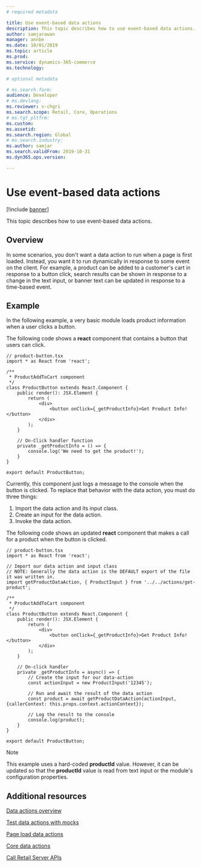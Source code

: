 ```yaml
---
# required metadata

title: Use event-based data actions
description: This topic describes how to use event-based data actions. 
author: samjarawan
manager: annbe
ms.date: 10/01/2019
ms.topic: article
ms.prod: 
ms.service: dynamics-365-commerce
ms.technology: 

# optional metadata

# ms.search.form: 
audience: Developer
# ms.devlang: 
ms.reviewer: v-chgri
ms.search.scope: Retail, Core, Operations
# ms.tgt_pltfrm: 
ms.custom: 
ms.assetid: 
ms.search.region: Global
# ms.search.industry: 
ms.author: samjar
ms.search.validFrom: 2019-10-31
ms.dyn365.ops.version: 

---
```

# Use event-based data actions

[!include [banner](../includes/banner.md)]

This topic describes how to use event-based data actions.

## Overview

In some scenarios, you don't want a data action to run when a page is first loaded. Instead, you want it to run dynamically in response to some event on the client. For example, a product can be added to a customer's cart in response to a button click, search results can be shown in response to a change in the text input, or banner text can be updated in response to a time-based event.

## Example

In the following example, a very basic module loads product information when a user clicks a button. 

The following code shows a **react** component that contains a button that users can click.

```tsx
// product-button.tsx
import * as React from 'react';

/**
 * ProductAddToCart component
 */
class ProductButton extends React.Component {
    public render(): JSX.Element {
        return (
            <div>
                <button onClick={_getProductInfo}>Get Product Info!</button>
            </div>
        );
    }

    // On-Click handler function
    private _getProductInfo = () => {
        console.log('We need to get the product!');
    }
}

export default ProductButton;
```

Currently, this component just logs a message to the console when the button is clicked. To replace that behavior with the data action, you must do three things:

1. Import the data action and its input class.
1. Create an input for the data action.
1. Invoke the data action.

The following code shows an updated **react** component that makes a call for a product when the button is clicked.

```tsx
// product-button.tsx
import * as React from 'react';

// Import our data action and input class
// NOTE: Generally the data action is the DEFAULT export of the file it was written in.
import getProductDataAction, { ProductInput } from '../../actions/get-product';

/**
 * ProductAddToCart component
 */
class ProductButton extends React.Component {
    public render(): JSX.Element {
        return (
            <div>
                <button onClick={_getProductInfo}>Get Product Info!</button>
            </div>
        );
    }

    // On-click handler
    private _getProductInfo = async() => {
        // Create the input for our data-action
        const actionInput = new ProductInput('12345');
        
        // Run and await the result of the data action
        const product = await getProductDataAction(actionInput, {callerContext: this.props.context.actionContext});
        
        // Log the result to the console
        console.log(product);
    }
}

export default ProductButton;
```

> [!NOTE]
> This example uses a hard-coded **productId** value. However, it can be updated so that the **productId** value is read from text input or the module's configuration properties.

## Additional resources

[Data actions overview](data-actions.md)

[Test data actions with mocks](test-data-action-mocks.md)

[Page load data actions](page-load-data-action.md)

[Core data actions](core-data-actions.md)

[Call Retail Server APIs](call-retail-server-apis.md)

